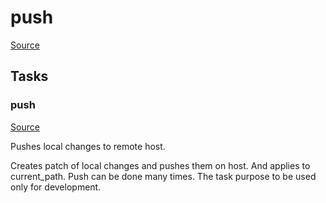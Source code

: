 <!-- DO NOT EDIT THIS FILE! -->
<!-- Instead edit recipe/deploy/push.php -->
<!-- Then run bin/docgen -->

# push

[Source](/recipe/deploy/push.php)



## Tasks

### push
[Source](https://github.com/deployphp/deployer/blob/master/recipe/deploy/push.php#L8)

Pushes local changes to remote host.

Creates patch of local changes and pushes them on host.
And applies to current_path. Push can be done many times.
The task purpose to be used only for development.


